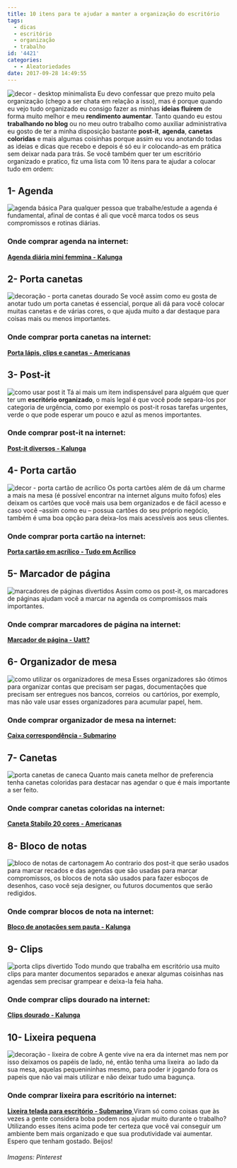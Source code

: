 ```yaml
---
title: 10 itens para te ajudar a manter a organização do escritório
tags:
  - dicas
  - escritório
  - organização
  - trabalho
id: '4421'
categories:
  - - Aleatoriedades
date: 2017-09-28 14:49:55
---
```


![decor - desktop minimalista ](/images/2017/01/clean-desktop.jpg) Eu devo confessar que prezo muito pela organização (chego a ser chata em relação a isso), mas é porque quando eu vejo tudo organizado eu consigo fazer as minhas **ideias fluírem** de forma muito melhor e meu **rendimento aumentar**. Tanto quando eu estou **trabalhando no blog** ou no meu outro trabalho como auxiliar administrativa eu gosto de ter a minha disposição bastante **post-it**, **agenda**, **canetas coloridas** e mais algumas coisinhas porque assim eu vou anotando todas as ideias e dicas que recebo e depois é só eu ir colocando-as em prática sem deixar nada para trás. Se você também quer ter um escritório organizado e pratico, fiz uma lista com 10 itens para te ajudar a colocar tudo em ordem:

## 1- Agenda

![agenda básica](/images/2017/01/agenda.jpg) Para qualquer pessoa que trabalhe/estude a agenda é fundamental, afinal de contas é ali que você marca todos os seus compromissos e rotinas diárias.

### Onde comprar agenda na internet:

[**Agenda diária mini femmina - Kalunga**](http://www.kalunga.com.br/prod/agenda-diaria-mini-femmina-2017-01635-spiral/009805?pcID=39&adtype=pla&gclid=Cj0KEQiAzNfDBRD2xKrO4pSnnOkBEiQAbzzeQVRIOmIJmXrKogPzlqKj11ZcurgSYPzdFcijjmzL_-YaAtg48P8HAQ)

## 2- Porta canetas

![decoração - porta canetas dourado ](/images/2017/01/porta-canetas.jpg) Se você assim como eu gosta de anotar tudo um porta canetas é essencial, porque ali dá para você colocar muitas canetas e de várias cores, o que ajuda muito a dar destaque para coisas mais ou menos importantes.

### Onde comprar porta canetas na internet:

[**Porta lápis, clips e canetas - Americanas**](https://www.americanas.com.br/produto/19358396?pfm_carac=porta%20lapis&pfm_index=3&pfm_page=search&pfm_pos=grid&pfm_type=search_page%20)

## 3- Post-it

![como usar post it](/images/2017/01/organização-com-post-it.jpg) Tá ai mais um item indispensável para alguém que quer ter um **escritório organizado**, o mais legal é que você pode separa-los por categoria de urgência, como por exemplo os post-it rosas tarefas urgentes, verde o que pode esperar um pouco e azul as menos importantes.

### Onde comprar post-it na internet:

**[Post-it diversos - Kalunga](http://www.kalunga.com.br/depto/escritorio/blocos-auto-adesivo-flag-post-it/26/344)**

## 4- Porta cartão

![decor - porta cartão de acrílico ](/images/2017/01/porta-cartão-de-acrílico.jpg) Os porta cartões além de dá um charme a mais na mesa (é possível encontrar na internet alguns muito fofos) eles deixam os cartões que você mais usa bem organizados e de fácil acesso e caso você –assim como eu – possua cartões do seu próprio negócio, também é uma boa opção para deixa-los mais acessíveis aos seus clientes.

### Onde comprar porta cartão na internet:

[**Porta cartão em acrílico - Tudo em Acrílico**](http://www.tudoemacrilico.com/fabrica-de-displays-variados-sob-encomenda-e-sob-medida-em-acrilico/porta-cartao-de-visitas-em-acrilico-2-bolsas.html) 

## 5- Marcador de página

![marcadores de páginas divertidos ](/images/2017/01/marcadores-de-página-de-pom-pom.jpg) Assim como os post-it, os marcadores de páginas ajudam você a marcar na agenda os compromissos mais importantes.

### Onde comprar marcadores de página na internet:

**[Marcador de página - Uatt?](http://www.uatt.com.br/marcador-de-pagina-mega-pop-corujinhas/p)**

## 6- Organizador de mesa

![como utilizar os organizadores de mesa](/images/2017/01/organizador-de-mesa-de-acrílico.jpg) Esses organizadores são ótimos para organizar contas que precisam ser pagas, documentações que precisam ser entregues nos bancos, correios  ou cartórios, por exemplo, mas não vale usar esses organizadores para acumular papel, hem.

### Onde comprar organizador de mesa na internet:

**[Caixa correspondência - Submarino](http://www.submarino.com.br/produto/117329424/caixa-correspondencia-tripla-movel-cristal-waleu?WT.srch=1&condition=NEW&epar=bp_pl_00_go_g35186&gclid=CjwKEAiA2abEBRCdx7PqqunM1CYSJABf3qvaIat2dMxtPNCAyK1iF_sYmCBMyQhJwEYdE3JAiML71RoCFZLw_wcB&opn=XMLGOOGLE&sellerId=3746938000143)**

## 7- Canetas

![porta canetas de caneca ](/images/2017/01/muitas-canetas-coloridas.jpg) Quanto mais caneta melhor de preferencia tenha canetas coloridas para destacar nas agendar o que é mais importante a ser feito.

### Onde comprar canetas coloridas na internet:

[**Caneta Stabilo 20 cores - Americanas**](http://www.americanas.com.br/produto/10557931/caneta-stabilo-estojo-modelo-oval-20-cores?WT.srch=1&condition=NEW&epar=&epar=bp_pl_00_go_todos-os-produtos_geral_gmv&gclid=CjwKEAiA2abEBRCdx7PqqunM1CYSJABf3qvame7IuXwDDgtUfHKNkT2nP9OvWxFtlxK6WeqXANhtohoCuLXw_wcB&opn=YSMESP&sellerId=12408070000162)

## 8- Bloco de notas

![bloco de notas de cartonagem ](/images/2017/01/bloco-de-notas.jpg) Ao contrario dos post-it que serão usados para marcar recados e das agendas que são usadas para marcar compromissos, os blocos de nota são usados para fazer esboços de desenhos, caso você seja designer, ou futuros documentos que serão redigidos.

### Onde comprar blocos de nota na internet:

[**Bloco de anotações sem pauta - Kalunga**](http://www.kalunga.com.br/prod/bloco-anotacao-s-pauta-120x120-princess-250fls-79897-spiral-pn/035062?menuID=51&WT.svl=18)

## 9- Clips

![porta clips divertido ](/images/2017/01/clips-dourado.jpg) Todo mundo que trabalha em escritório usa muito clips para manter documentos separados e anexar algumas coisinhas nas agendas sem precisar grampear e deixa-la feia haha.

### Onde comprar clips dourado na internet:

[**Clips dourado - Kalunga**](http://www.kalunga.com.br/prod/clips-nr5-niquelado-(pt-c-300un)-dourado-chaparrau/195542) 

## 10- Lixeira pequena

![decoração - lixeira de cobre](/images/2017/01/lixeira-para-escritório.jpg) A gente vive na era da internet mas nem por isso deixamos os papéis de lado, né, então tenha uma lixeira  ao lado da sua mesa, aquelas pequenininhas mesmo, para poder ir jogando fora os papeis que não vai mais utilizar e não deixar tudo uma bagunça.

### Onde comprar lixeira para escritório na internet:

[**Lixeira telada para escritório - Submarino** ](http://www.submarino.com.br/produto/16915841/lixeira-telada-redonda-de-aco-para-escritorio-cesto-de-lixo-preta?WT.srch=1&condition=NEW&epar=bp_pl_00_go_g35183&gclid=CjwKEAiA2abEBRCdx7PqqunM1CYSJABf3qvaXHZFK3pJFIpOsfFo87UIWTTc7X7WPwIgQ1zWUCTQ5hoCyjjw_wcB&opn=XMLGOOGLE&sellerId=25532663000188) Viram só como coisas que às vezes a gente considera boba podem nos ajudar muito durante o trabalho? Utilizando esses itens acima pode ter certeza que você vai conseguir um ambiente bem mais organizado e que sua produtividade vai aumentar. Espero que tenham gostado. Beijos!

###### Imagens: Pinterest
